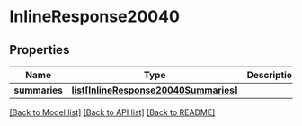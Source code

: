 # InlineResponse20040

## Properties
Name | Type | Description | Notes
------------ | ------------- | ------------- | -------------
**summaries** | [**list[InlineResponse20040Summaries]**](InlineResponse20040Summaries.md) |  | [optional] 

[[Back to Model list]](../README.md#documentation-for-models) [[Back to API list]](../README.md#documentation-for-api-endpoints) [[Back to README]](../README.md)

